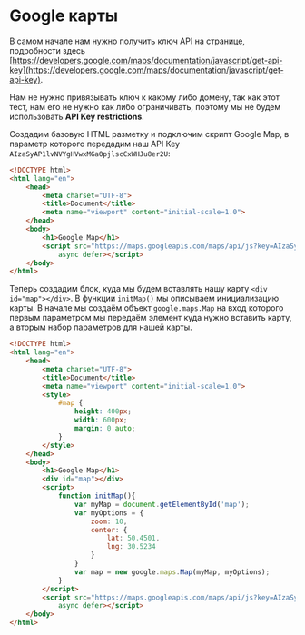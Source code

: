 # Google карты

В самом начале нам нужно получить ключ API на странице, подробности здесь [https://developers.google.com/maps/documentation/javascript/get-api-key](https://developers.google.com/maps/documentation/javascript/get-api-key).

Нам не нужно привязывать ключ к какому либо домену, так как этот тест, нам его не нужно как либо ограничивать, поэтому мы не будем использовать **API Key restrictions**.

Создадим базовую HTML разметку и подключим скрипт Google Map, в параметр которого передадим наш API Key `AIzaSyAP1lvNVYgHVwxMGa0pjlscCxWHJu8er2U`:

```html
<!DOCTYPE html>
<html lang="en">
    <head>
        <meta charset="UTF-8">
        <title>Document</title>
        <meta name="viewport" content="initial-scale=1.0">
    </head>
    <body>
        <h1>Google Map</h1>
        <script src="https://maps.googleapis.com/maps/api/js?key=AIzaSyAP1lvNVYgHVwxMGa0pjlscCxWHJu8er2U&callback=initMap"
            async defer></script>
    </body>
</html>
```

Теперь создадим блок, куда мы будем вставлять нашу карту `<div id="map"></div>`. В функции `initMap()` мы описываем инициализацию карты. В начале мы создаём объект `google.maps.Map` на вход которого первым параметром мы передаём элемент куда нужно вставить карту, а вторым набор параметров для нашей карты.

```html
<!DOCTYPE html>
<html lang="en">
    <head>
        <meta charset="UTF-8">
        <title>Document</title>
        <meta name="viewport" content="initial-scale=1.0">
        <style>
            #map {
                height: 400px;
                width: 600px;
                margin: 0 auto;
            }
        </style>
    </head>
    <body>
        <h1>Google Map</h1>
        <div id="map"></div>
        <script>
            function initMap(){
                var myMap = document.getElementById('map');
                var myOptions = {
                    zoom: 10,
                    center: {
                        lat: 50.4501,
                        lng: 30.5234
                    }
                }
                var map = new google.maps.Map(myMap, myOptions);
            }
        </script>
        <script src="https://maps.googleapis.com/maps/api/js?key=AIzaSyAP1lvNVYgHVwxMGa0pjlscCxWHJu8er2U&callback=initMap"
            async defer></script>
    </body>
</html>
```